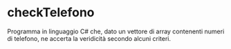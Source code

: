 # checkTelefono
Programma in linguaggio C# che, dato un vettore di array contenenti numeri di telefono, ne accerta la veridicità secondo alcuni criteri.
